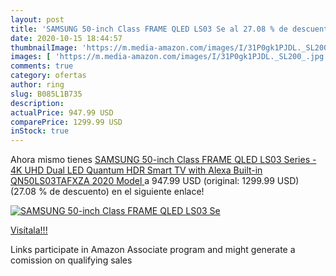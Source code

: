 ```yaml
---
layout: post
title: 'SAMSUNG 50-inch Class FRAME QLED LS03 Se al 27.08 % de descuento'
date: 2020-10-15 18:44:57
thumbnailImage: 'https://m.media-amazon.com/images/I/31P0gk1PJDL._SL200_.jpg'
images: [ 'https://m.media-amazon.com/images/I/31P0gk1PJDL._SL200_.jpg' ]
comments: true
category: ofertas
author: ring
slug: B085L1B735
description:
actualPrice: 947.99 USD
comparePrice: 1299.99 USD
inStock: true
---
```


Ahora mismo tienes [SAMSUNG 50-inch Class FRAME QLED LS03 Series - 4K UHD Dual LED Quantum HDR Smart TV with Alexa Built-in  QN50LS03TAFXZA  2020 Model ](https://www.amazon.com/dp/B085L1B735/?tag=tolees-20) a 947.99 USD (original: 1299.99 USD) (27.08 %  de descuento) en el siguiente enlace!

[![SAMSUNG 50-inch Class FRAME QLED LS03 Se](https://m.media-amazon.com/images/I/31P0gk1PJDL._SL200_.jpg)](https://www.amazon.com/dp/B085L1B735/?tag=tolees-20)

[Visítala!!!](https://www.amazon.com/dp/B085L1B735/?tag=tolees-20)

Links participate in Amazon Associate program and might generate a comission on qualifying sales
